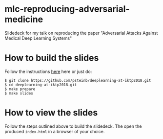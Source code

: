 # mlc-reproducing-adversarial-medicine

Slidedeck for my talk on reproducing the paper "Adversarial Attacks Against Medical Deep Learning Systems"

# How to build the slides

Follow the instructions [here](https://asciidoctor.org/docs/asciidoctor-revealjs/) here or just do:

``` shell
$ git clone https://github.com/psteinb/deeplearning-at-iktp2018.git
$ cd deeplearning-at-iktp2018.git
$ make prepare
$ make slides
```
# How to view the slides

Follow the steps outlined above to build the slidedeck. The open the produced `index.html` in a browser of your choice.

